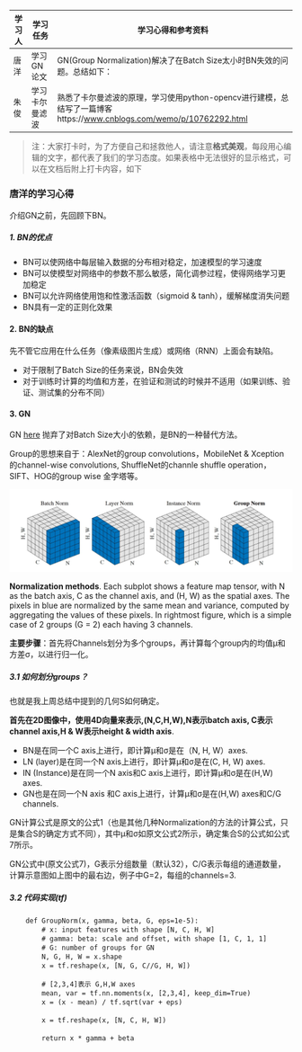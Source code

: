 学习人|学习任务|学习心得和参考资料
------ | ------ | ------ 
唐洋 | 学习 GN 论文 | GN(Group Normalization)解决了在Batch Size太小时BN失效的问题。总结如下：
朱俊 | 学习卡尔曼滤波 | 熟悉了卡尔曼滤波的原理，学习使用python-opencv进行建模，总结写了一篇博客https://www.cnblogs.com/wemo/p/10762292.html

> 注：大家打卡时，为了方便自己和拯救他人，请注意**格式美观**，每段用心编辑的文字，都代表了我们的学习态度。如果表格中无法很好的显示格式，可以在文档后附上打卡内容，如下

### 唐洋的学习心得
介绍GN之前，先回顾下BN。

##### 1. BN的优点

- BN可以使网络中每层输入数据的分布相对稳定，加速模型的学习速度
- BN可以使模型对网络中的参数不那么敏感，简化调参过程，使得网络学习更加稳定
- BN可以允许网络使用饱和性激活函数（sigmoid & tanh），缓解梯度消失问题
- BN具有一定的正则化效果

#### 2. BN的缺点
先不管它应用在什么任务（像素级图片生成）或网络（RNN）上面会有缺陷。

- 对于限制了Batch Size的任务来说，BN会失效
- 对于训练时计算的均值和方差，在验证和测试的时候并不适用（如果训练、验证、测试集的分布不同）

#### 3. GN
GN [here](https://arxiv.org/pdf/1803.08494.pdf) 抛弃了对Batch Size大小的依赖，是BN的一种替代方法。

Group的思想来自于：AlexNet的group convolutions，MobileNet & Xception 的channel-wise convolutions, ShuffleNet的channle shuffle operation，SIFT、HOG的group wise 金字塔等。

![GN示意图](https://github.com/facebookresearch/Detectron/blob/master/projects/GN/gn.jpg)

**Normalization methods**. Each subplot shows a feature map tensor, with N as the batch axis, C as the channel axis, and (H, W) as the spatial axes. The pixels in blue are normalized by the same mean and variance, computed by aggregating the values of these pixels. In rightmost figure, which is a simple case of 2 groups (G = 2) each having 3 channels.

**主要步骤**：首先将Channels划分为多个groups，再计算每个group内的均值μ和方差σ，以进行归一化。

##### 3.1 如何划分groups？
也就是我上周总结中提到的几何S如何确定。

**首先在2D图像中，使用4D向量来表示,(N,C,H,W),N表示batch axis, C表示channel axis,H & W表示height & width axis**.

- BN是在同一个C axis上进行，即计算μ和σ是在（N, H, W）axes.
- LN (layer)是在同一个N axis上进行，即计算μ和σ是在(C, H, W) axes.
- IN (Instance)是在同一个N axis和C axis上进行，即计算μ和σ是在(H,W) axes.
- GN也是在同一个N axis 和C axis上进行，计算μ和σ是在(H,W) axes和C/G channels.

GN计算公式是原文的公式1（也是其他几种Normalization的方法的计算公式，只是集合S的确定方式不同），其中μ和σ如原文公式2所示，确定集合S的公式如公式7所示。

GN公式中(原文公式7)，G表示分组数量（默认32），C/G表示每组的通道数量，计算示意图如上图中的最右边，例子中G=2，每组的channels=3.

##### 3.2 代码实现(tf)
```
	def GroupNorm(x, gamma, beta, G, eps=1e-5):
		# x: input features with shape [N, C, H, W]
		# gamma: beta: scale and offset, with shape [1, C, 1, 1]
		# G: number of groups for GN
		N, G, H, W = x.shape
		x = tf.reshape(x, [N, G, C//G, H, W])
		
		# [2,3,4]表示 G,H,W axes
		mean, var = tf.nn.moments(x, [2,3,4], keep_dim=True)
		x = (x - mean) / tf.sqrt(var + eps)
		
		x = tf.reshape(x, [N, C, H, W])
		
		return x * gamma + beta 
```
